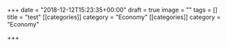 +++
date = "2018-12-12T15:23:35+00:00"
draft = true
image = ""
tags = []
title = "test"
[[categories]]
category = "Economy"
[[categories]]
category = "Economy"

+++
